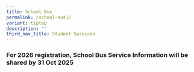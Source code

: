 ```yaml
---
title: School Bus
permalink: /school-bus1/
variant: tiptap
description: ""
third_nav_title: Student Services
---
```

<p></p>
<h3><strong>For 2026 registration,</strong> <strong>School Bus Service Information will be shared by 31 Oct 2025</strong></h3>
<h3></h3>
<h4></h4>
<p></p>